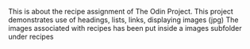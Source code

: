 This is about the recipe assignment of The Odin Project.
This project demonstrates use of headings, lists, links, displaying images (jpg)
The images associated with recipes has been put inside a images subfolder under recipes
